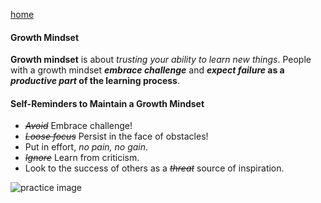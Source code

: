 [home](https://egconley.github.io/learning-journal/)

#### Growth Mindset
**Growth mindset** is about *trusting your ability to learn new things*.  People with a growth mindset ***embrace challenge*** and **_expect failure_ as a _productive part_ of the learning process**.  

#### Self-Reminders to Maintain a Growth Mindset
- _~~Avoid~~_ Embrace challenge!
- _~~Loose focus~~_ Persist in the face of obstacles!
- Put in effort, *no pain, no gain*.
- _~~Ignore~~_ Learn from criticism.
- Look to the success of others as a _~~threat~~_ source of inspiration.

![practice image](https://cdn.theatlantic.com/assets/media/img/mt/2017/10/Pict1_Ursinia_calendulifolia/lead_720_405.jpg?mod=1533691909)
